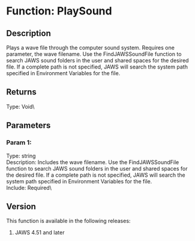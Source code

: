 # Function: PlaySound

## Description

Plays a wave file through the computer sound system. Requires one
parameter, the wave filename. Use the FindJAWSSoundFile function to
search JAWS sound folders in the user and shared spaces for the desired
file. If a complete path is not specified, JAWS will search the system
path specified in Environment Variables for the file.

## Returns

Type: Void\

## Parameters

### Param 1:

Type: string\
Description: Includes the wave filename. Use the FindJAWSSoundFile
function to search JAWS sound folders in the user and shared spaces for
the desired file. If a complete path is not specified, JAWS will search
the system path specified in Environment Variables for the file.\
Include: Required\

## Version

This function is available in the following releases:

1.  JAWS 4.51 and later
